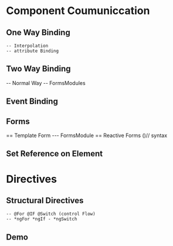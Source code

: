 # Component Coumuniccation

## One Way Binding

    -- Interpolation
    -- attribute Binding

## Two Way Binding

-- Normal Way
-- FormsModules

## Event Binding

## Forms

== Template Form --- FormsModule
== Reactive Forms ()// syntax

## Set Reference on Element

# Directives

## Structural Directives

    -- @For @IF @Switch (control Flow)
    -- *ngFor *ngIf - *ngSwitch

## Demo
